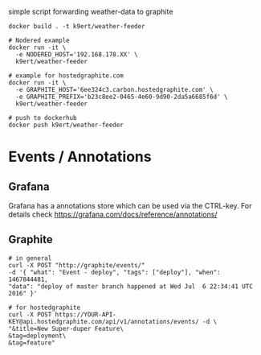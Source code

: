 simple script forwarding weather-data to graphite

    docker build . -t k9ert/weather-feeder
    
    # Nodered example
    docker run -it \
      -e NODERED_HOST='192.168.178.XX' \
      k9ert/weather-feeder
    
    # example for hostedgraphite.com
    docker run -it \
      -e GRAPHITE_HOST='6ee324c3.carbon.hostedgraphite.com' \
      -e GRAPHITE_PREFIX='b23c8ee2-0465-4e60-9d90-2da5a6685f6d' \
      k9ert/weather-feeder
    
    # push to dockerhub
    docker push k9ert/weather-feeder

# Events / Annotations

## Grafana
Grafana has a annotations store which can be used via the CTRL-key.
For details check https://grafana.com/docs/reference/annotations/

## Graphite

    # in general
    curl -X POST "http://graphite/events/"
    -d '{ "what": "Event - deploy", "tags": ["deploy"], "when": 1467844481,
    "data": "deploy of master branch happened at Wed Jul  6 22:34:41 UTC 2016" }'

    # for hostedgraphite
    curl -X POST https://YOUR-API-KEY@api.hostedgraphite.com/api/v1/annotations/events/ -d \
    "&title=New Super-duper Feature\
    &tag=deployment\
    &tag=feature"